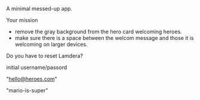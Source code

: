 A minimal messed-up app.

Your mission 
- remove the gray background from the hero card welcoming heroes.
- make sure there is a space between the welcom message and those it is welcoming on larger devices.

Do you have to reset Lamdera?

initial username/passord

"hello@heroes.com"

"mario-is-super"